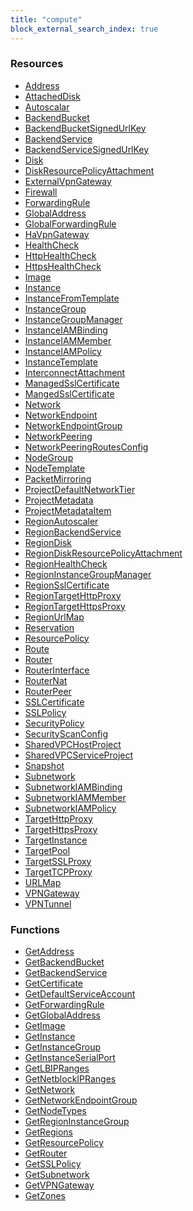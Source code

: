 ```yaml
---
title: "compute"
block_external_search_index: true
---
```


<!-- WARNING: this file was generated by Pulumi Docs Generator. -->
<!-- Do not edit by hand unless you're certain you know what you are doing! -->

<style>
  table td p { margin-top: 0; margin-bottom: 0; }
</style>

<h3>Resources</h3>
<ul class="api">
    <li><a href="address"><span class="symbol resource"></span>Address</a></li>
    <li><a href="attacheddisk"><span class="symbol resource"></span>AttachedDisk</a></li>
    <li><a href="autoscalar"><span class="symbol resource"></span>Autoscalar</a></li>
    <li><a href="backendbucket"><span class="symbol resource"></span>BackendBucket</a></li>
    <li><a href="backendbucketsignedurlkey"><span class="symbol resource"></span>BackendBucketSignedUrlKey</a></li>
    <li><a href="backendservice"><span class="symbol resource"></span>BackendService</a></li>
    <li><a href="backendservicesignedurlkey"><span class="symbol resource"></span>BackendServiceSignedUrlKey</a></li>
    <li><a href="disk"><span class="symbol resource"></span>Disk</a></li>
    <li><a href="diskresourcepolicyattachment"><span class="symbol resource"></span>DiskResourcePolicyAttachment</a></li>
    <li><a href="externalvpngateway"><span class="symbol resource"></span>ExternalVpnGateway</a></li>
    <li><a href="firewall"><span class="symbol resource"></span>Firewall</a></li>
    <li><a href="forwardingrule"><span class="symbol resource"></span>ForwardingRule</a></li>
    <li><a href="globaladdress"><span class="symbol resource"></span>GlobalAddress</a></li>
    <li><a href="globalforwardingrule"><span class="symbol resource"></span>GlobalForwardingRule</a></li>
    <li><a href="havpngateway"><span class="symbol resource"></span>HaVpnGateway</a></li>
    <li><a href="healthcheck"><span class="symbol resource"></span>HealthCheck</a></li>
    <li><a href="httphealthcheck"><span class="symbol resource"></span>HttpHealthCheck</a></li>
    <li><a href="httpshealthcheck"><span class="symbol resource"></span>HttpsHealthCheck</a></li>
    <li><a href="image"><span class="symbol resource"></span>Image</a></li>
    <li><a href="instance"><span class="symbol resource"></span>Instance</a></li>
    <li><a href="instancefromtemplate"><span class="symbol resource"></span>InstanceFromTemplate</a></li>
    <li><a href="instancegroup"><span class="symbol resource"></span>InstanceGroup</a></li>
    <li><a href="instancegroupmanager"><span class="symbol resource"></span>InstanceGroupManager</a></li>
    <li><a href="instanceiambinding"><span class="symbol resource"></span>InstanceIAMBinding</a></li>
    <li><a href="instanceiammember"><span class="symbol resource"></span>InstanceIAMMember</a></li>
    <li><a href="instanceiampolicy"><span class="symbol resource"></span>InstanceIAMPolicy</a></li>
    <li><a href="instancetemplate"><span class="symbol resource"></span>InstanceTemplate</a></li>
    <li><a href="interconnectattachment"><span class="symbol resource"></span>InterconnectAttachment</a></li>
    <li><a href="managedsslcertificate"><span class="symbol resource"></span>ManagedSslCertificate</a></li>
    <li><a href="mangedsslcertificate"><span class="symbol resource"></span>MangedSslCertificate</a></li>
    <li><a href="network"><span class="symbol resource"></span>Network</a></li>
    <li><a href="networkendpoint"><span class="symbol resource"></span>NetworkEndpoint</a></li>
    <li><a href="networkendpointgroup"><span class="symbol resource"></span>NetworkEndpointGroup</a></li>
    <li><a href="networkpeering"><span class="symbol resource"></span>NetworkPeering</a></li>
    <li><a href="networkpeeringroutesconfig"><span class="symbol resource"></span>NetworkPeeringRoutesConfig</a></li>
    <li><a href="nodegroup"><span class="symbol resource"></span>NodeGroup</a></li>
    <li><a href="nodetemplate"><span class="symbol resource"></span>NodeTemplate</a></li>
    <li><a href="packetmirroring"><span class="symbol resource"></span>PacketMirroring</a></li>
    <li><a href="projectdefaultnetworktier"><span class="symbol resource"></span>ProjectDefaultNetworkTier</a></li>
    <li><a href="projectmetadata"><span class="symbol resource"></span>ProjectMetadata</a></li>
    <li><a href="projectmetadataitem"><span class="symbol resource"></span>ProjectMetadataItem</a></li>
    <li><a href="regionautoscaler"><span class="symbol resource"></span>RegionAutoscaler</a></li>
    <li><a href="regionbackendservice"><span class="symbol resource"></span>RegionBackendService</a></li>
    <li><a href="regiondisk"><span class="symbol resource"></span>RegionDisk</a></li>
    <li><a href="regiondiskresourcepolicyattachment"><span class="symbol resource"></span>RegionDiskResourcePolicyAttachment</a></li>
    <li><a href="regionhealthcheck"><span class="symbol resource"></span>RegionHealthCheck</a></li>
    <li><a href="regioninstancegroupmanager"><span class="symbol resource"></span>RegionInstanceGroupManager</a></li>
    <li><a href="regionsslcertificate"><span class="symbol resource"></span>RegionSslCertificate</a></li>
    <li><a href="regiontargethttpproxy"><span class="symbol resource"></span>RegionTargetHttpProxy</a></li>
    <li><a href="regiontargethttpsproxy"><span class="symbol resource"></span>RegionTargetHttpsProxy</a></li>
    <li><a href="regionurlmap"><span class="symbol resource"></span>RegionUrlMap</a></li>
    <li><a href="reservation"><span class="symbol resource"></span>Reservation</a></li>
    <li><a href="resourcepolicy"><span class="symbol resource"></span>ResourcePolicy</a></li>
    <li><a href="route"><span class="symbol resource"></span>Route</a></li>
    <li><a href="router"><span class="symbol resource"></span>Router</a></li>
    <li><a href="routerinterface"><span class="symbol resource"></span>RouterInterface</a></li>
    <li><a href="routernat"><span class="symbol resource"></span>RouterNat</a></li>
    <li><a href="routerpeer"><span class="symbol resource"></span>RouterPeer</a></li>
    <li><a href="sslcertificate"><span class="symbol resource"></span>SSLCertificate</a></li>
    <li><a href="sslpolicy"><span class="symbol resource"></span>SSLPolicy</a></li>
    <li><a href="securitypolicy"><span class="symbol resource"></span>SecurityPolicy</a></li>
    <li><a href="securityscanconfig"><span class="symbol resource"></span>SecurityScanConfig</a></li>
    <li><a href="sharedvpchostproject"><span class="symbol resource"></span>SharedVPCHostProject</a></li>
    <li><a href="sharedvpcserviceproject"><span class="symbol resource"></span>SharedVPCServiceProject</a></li>
    <li><a href="snapshot"><span class="symbol resource"></span>Snapshot</a></li>
    <li><a href="subnetwork"><span class="symbol resource"></span>Subnetwork</a></li>
    <li><a href="subnetworkiambinding"><span class="symbol resource"></span>SubnetworkIAMBinding</a></li>
    <li><a href="subnetworkiammember"><span class="symbol resource"></span>SubnetworkIAMMember</a></li>
    <li><a href="subnetworkiampolicy"><span class="symbol resource"></span>SubnetworkIAMPolicy</a></li>
    <li><a href="targethttpproxy"><span class="symbol resource"></span>TargetHttpProxy</a></li>
    <li><a href="targethttpsproxy"><span class="symbol resource"></span>TargetHttpsProxy</a></li>
    <li><a href="targetinstance"><span class="symbol resource"></span>TargetInstance</a></li>
    <li><a href="targetpool"><span class="symbol resource"></span>TargetPool</a></li>
    <li><a href="targetsslproxy"><span class="symbol resource"></span>TargetSSLProxy</a></li>
    <li><a href="targettcpproxy"><span class="symbol resource"></span>TargetTCPProxy</a></li>
    <li><a href="urlmap"><span class="symbol resource"></span>URLMap</a></li>
    <li><a href="vpngateway"><span class="symbol resource"></span>VPNGateway</a></li>
    <li><a href="vpntunnel"><span class="symbol resource"></span>VPNTunnel</a></li>
</ul>

<h3>Functions</h3>
<ul class="api">
    <li><a href="getaddress"><span class="symbol datasource"></span>GetAddress</a></li>
    <li><a href="getbackendbucket"><span class="symbol datasource"></span>GetBackendBucket</a></li>
    <li><a href="getbackendservice"><span class="symbol datasource"></span>GetBackendService</a></li>
    <li><a href="getcertificate"><span class="symbol datasource"></span>GetCertificate</a></li>
    <li><a href="getdefaultserviceaccount"><span class="symbol datasource"></span>GetDefaultServiceAccount</a></li>
    <li><a href="getforwardingrule"><span class="symbol datasource"></span>GetForwardingRule</a></li>
    <li><a href="getglobaladdress"><span class="symbol datasource"></span>GetGlobalAddress</a></li>
    <li><a href="getimage"><span class="symbol datasource"></span>GetImage</a></li>
    <li><a href="getinstance"><span class="symbol datasource"></span>GetInstance</a></li>
    <li><a href="getinstancegroup"><span class="symbol datasource"></span>GetInstanceGroup</a></li>
    <li><a href="getinstanceserialport"><span class="symbol datasource"></span>GetInstanceSerialPort</a></li>
    <li><a href="getlbipranges"><span class="symbol datasource"></span>GetLBIPRanges</a></li>
    <li><a href="getnetblockipranges"><span class="symbol datasource"></span>GetNetblockIPRanges</a></li>
    <li><a href="getnetwork"><span class="symbol datasource"></span>GetNetwork</a></li>
    <li><a href="getnetworkendpointgroup"><span class="symbol datasource"></span>GetNetworkEndpointGroup</a></li>
    <li><a href="getnodetypes"><span class="symbol datasource"></span>GetNodeTypes</a></li>
    <li><a href="getregioninstancegroup"><span class="symbol datasource"></span>GetRegionInstanceGroup</a></li>
    <li><a href="getregions"><span class="symbol datasource"></span>GetRegions</a></li>
    <li><a href="getresourcepolicy"><span class="symbol datasource"></span>GetResourcePolicy</a></li>
    <li><a href="getrouter"><span class="symbol datasource"></span>GetRouter</a></li>
    <li><a href="getsslpolicy"><span class="symbol datasource"></span>GetSSLPolicy</a></li>
    <li><a href="getsubnetwork"><span class="symbol datasource"></span>GetSubnetwork</a></li>
    <li><a href="getvpngateway"><span class="symbol datasource"></span>GetVPNGateway</a></li>
    <li><a href="getzones"><span class="symbol datasource"></span>GetZones</a></li>
</ul>

